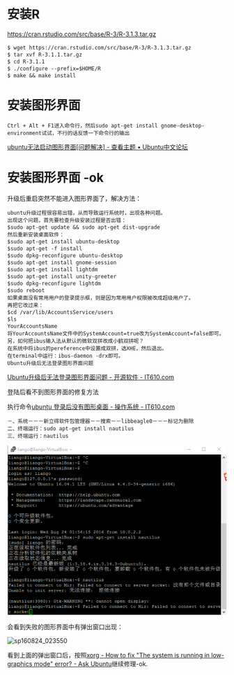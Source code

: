 #  安装R

https://cran.rstudio.com/src/base/R-3/R-3.1.3.tar.gz



```
$ wget https://cran.rstudio.com/src/base/R-3/R-3.1.3.tar.gz
$ tar xvf R-3.1.1.tar.gz
$ cd R-3.1.1
$ ./configure --prefix=$HOME/R
$ make && make install
```





# 安装图形界面 

```
Ctrl + Alt + F1进入命令行，然后sudo apt-get install gnome-desktop-environment试试，不行的话反馈一下命令行的输出
```

[ubuntu无法启动图形界面[问题解决] - 查看主题 • Ubuntu中文论坛](http://forum.ubuntu.org.cn/viewtopic.php?f=86&t=323126)

# 安装图形界面 -ok

升级后重启突然不能进入图形界面了，解决方法：

```
ubuntu升级过程很容易出错，从而导致运行系统时，出现各种问题。
出现这个问题，首先要检查升级安装过程是否出错：
$sudo apt-get update && sudo apt-get dist-upgrade
然后重新安装桌面软件：
$sudo apt-get install ubuntu-desktop
$sudo apt-get -f install
$sudo dpkg-reconfigure ubuntu-desktop
$sudo apt-get install gnome-session
$sudo apt-get install lightdm
$sudo apt-get install unity-greeter
$sudo dpkg-reconfigure lightdm
$sudo reboot
如果桌面没有常用用户的登录提示框，则是因为常用用户权限被改成超级用户了。
再把它改过来：
$cd /var/lib/AccountsService/users
$ls
YourAccountsName
将YourAccountsName文件中的SystemAccount=true改为SystemAccount=false即可。
另，如何把ibus输入法从默认的微软双拼改成小鹤双拼呢？
在系统中将ibus的pereference中设置成双拼，选XHE，然后退出。
在terminal中运行：ibus-daemon -drx即可。
Ubuntu升级后无法登录图形界面问题
```

[Ubuntu升级后无法登录图形界面问题 - 开源软件 - IT610.com](http://www.it610.com/article/2564538.htm)



登陆后看不到图形界面的修复方法

执行命令[ubuntu 登录后没有图形桌面 - 操作系统 - IT610.com](http://www.it610.com/article/848031.htm)

```
－、系统－－－新立得软件包管理器－－搜索－－libbeagle0－－－标记为删除
二、终端运行：sudo apt-get install nautilus
三、终端运行：nautilus
```

 ![sp160824_023824](pictures\2016-08-24\sp160824_023824.png)

会看到失败的图形界面中有弹出窗口出现：

![sp160824_023550](file:///D:/markdown/pictures/2016-08-24/sp160824_023550.png?lastModify=1471976493)



看到上面的弹出窗口后，按照[xorg - How to fix "The system is running in low-graphics mode" error? - Ask Ubuntu](http://askubuntu.com/questions/141606/how-to-fix-the-system-is-running-in-low-graphics-mode-error)继续修理-ok.









